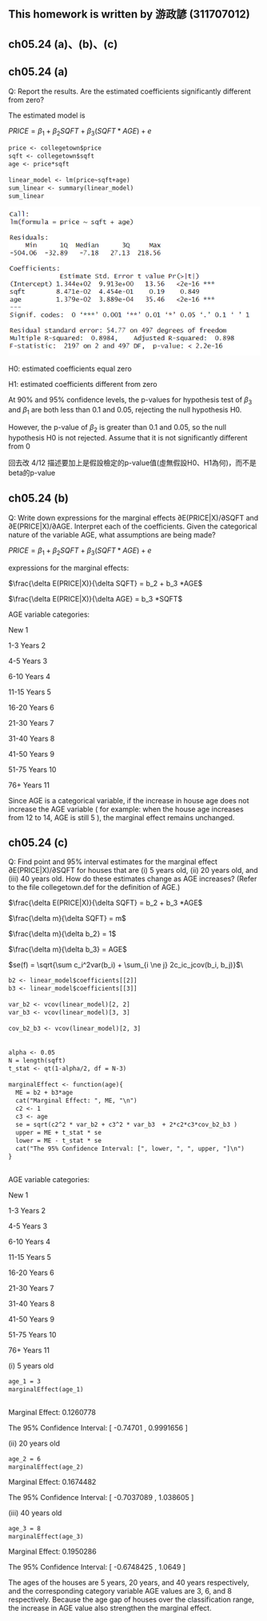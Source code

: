 ## This homework is written by 游政諺 (311707012)
## ch05.24 (a)、(b)、(c)
## ch05.24 (a)
Q: Report the results. Are the estimated coefficients significantly different from zero?

The estimated model is

$PRICE = \beta_1 + \beta_2 SQFT + \beta_3 (SQFT * AGE)+e$

```
price <- collegetown$price
sqft <- collegetown$sqft
age <- price*sqft

linear_model <- lm(price~sqft+age)
sum_linear <- summary(linear_model)
sum_linear

```
![image](https://github.com/adni7413/ch05.24.a.1/raw/main/%E4%BD%9C%E6%A5%AD51.png)


H0: estimated coefficients equal zero

H1: estimated coefficients different from zero

At 90% and 95% confidence levels, the p-values ​​for hypothesis test of  $\beta_3$ and $\beta_1$ are both less than 0.1 and 0.05, rejecting the null hypothesis H0. 

However, the p-value of $\beta_2$ is greater than 0.1 and 0.05, so the null hypothesis H0 is not rejected. Assume that it is not significantly different from 0

回去改 4/12 描述要加上是假設檢定的p-value值(虛無假設H0、H1為何)，而不是beta的p-value


## ch05.24 (b)
Q: Write down expressions for the marginal effects ∂E(PRICE|X)/∂SQFT and
∂E(PRICE|X)/∂AGE. Interpret each of the coefficients. Given the categorical nature of the
variable AGE, what assumptions are being made?

$PRICE = \beta_1 + \beta_2 SQFT + \beta_3 (SQFT * AGE)+e$

expressions for the marginal effects:

$\frac{\delta E(PRICE|X)}{\delta SQFT} = b_2 + b_3 *AGE$ 

$\frac{\delta E(PRICE|X)}{\delta AGE} = b_3 *SQFT$ 

AGE variable categories:

New		1

1-3 Years 	2

4-5 Years	3

6-10 Years	4

11-15 Years	5

16-20 Years	6

21-30 Years	7

31-40 Years	8

41-50 Years	9

51-75 Years	10

76+ Years	11

Since AGE is a categorical variable, if the increase in house age does not increase the AGE variable ( for example: when the house age increases from 12 to 14, AGE is still 5 ), the marginal effect remains unchanged.

## ch05.24 (c)
Q: Find point and 95% interval estimates for the marginal effect ∂E(PRICE|X)/∂SQFT for houses that
are (i) 5 years old, (ii) 20 years old, and (iii) 40 years old. How do these estimates change as
AGE increases? (Refer to the file collegetown.def for the definition of AGE.)

$\frac{\delta E(PRICE|X)}{\delta SQFT} = b_2 + b_3 *AGE$ 

$\frac{\delta m}{\delta SQFT} = m$

$\frac{\delta m}{\delta b_2} = 1$

$\frac{\delta m}{\delta b_3} = AGE$

$se(f) = \sqrt{\sum c_i^2var(b_i) + \sum_{i \ne j} 2c_ic_jcov(b_i, b_j)}$\
```
b2 <- linear_model$coefficients[[2]]
b3 <- linear_model$coefficients[[3]]

var_b2 <- vcov(linear_model)[2, 2]
var_b3 <- vcov(linear_model)[3, 3]

cov_b2_b3 <- vcov(linear_model)[2, 3]


alpha <- 0.05
N = length(sqft)
t_stat <- qt(1-alpha/2, df = N-3)

marginalEffect <- function(age){
  ME = b2 + b3*age
  cat("Marginal Effect: ", ME, "\n")
  c2 <- 1
  c3 <- age 
  se = sqrt(c2^2 * var_b2 + c3^2 * var_b3  + 2*c2*c3*cov_b2_b3 )
  upper = ME + t_stat * se
  lower = ME - t_stat * se
  cat("The 95% Confidence Interval: [", lower, ", ", upper, "]\n")
}


```

AGE variable categories:

New		1

1-3 Years 	2

4-5 Years	3

6-10 Years	4

11-15 Years	5

16-20 Years	6

21-30 Years	7

31-40 Years	8

41-50 Years	9

51-75 Years	10

76+ Years	11

(i) 5 years old

```
age_1 = 3
marginalEffect(age_1)


```
Marginal Effect:  0.1260778 

The 95% Confidence Interval: [ -0.74701 ,  0.9991656 ]


(ii) 20 years old

```
age_2 = 6
marginalEffect(age_2)

```
Marginal Effect:  0.1674482 

The 95% Confidence Interval: [ -0.7037089 ,  1.038605 ]

(iii) 40 years old

```
age_3 = 8
marginalEffect(age_3)
```
Marginal Effect:  0.1950286 

The 95% Confidence Interval: [ -0.6748425 ,  1.0649 ]

The ages of the houses are 5 years, 20 years, and 40 years respectively, and the corresponding category variable AGE values ​​are 3, 6, and 8 respectively. Because the age gap of houses over the classification range, the increase in AGE value also strengthen the marginal effect.
